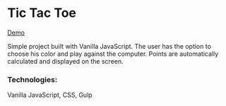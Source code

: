 # Tic Tac Toe

[Demo](https://yuliusc.github.io/Tic-Tac-Toe/)

Simple project built with Vanilla JavaScript. The user has the option to choose his color and play against the computer. Points are automatically calculated and displayed on the screen.

### Technologies:
Vanilla JavaScript, CSS, Gulp
